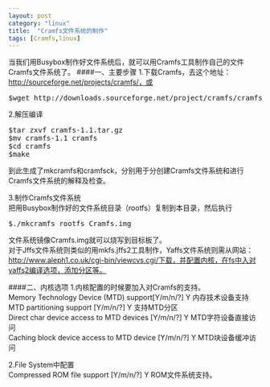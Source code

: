 ```yaml
---
layout: post
category: "linux"
title:  "Cramfs文件系统的制作"
tags: [Cramfs,linux]
---
```

当我们用Busybox制作好文件系统后，就可以用Cramfs工具制作自己的文件Cramfs文件系统了。
####一、主要步骤
1.下载Cramfs，去这个地址：http://sourceforge.net/projects/cramfs/，或  
<pre>
$wget http://downloads.sourceforge.net/project/cramfs/cramfs/1.1/cramfs-1.1.tar.gz
</pre>

2.解压编译
<pre>
$tar zxvf cramfs-1.1.tar.gz
$mv cramfs-1.1 cramfs
$cd cramfs
$make
</pre>  
到此生成了mkcramfs和cramfsck，分别用于分创建Cramfs文件系统和进行Cramfs文件系统的解释及检查。

3.制作Cramfs文件系统  
把用Busybox制作好的文件系统目录（rootfs）复制到本目录，然后执行  
<pre>
$./mkcramfs rootfs Cramfs.img
</pre>  
文件系统镜像Cramfs.img就可以烧写到目标板了。  
对于Jffs文件系统则类似的用mkfs.jffs2工具制作，Yaffs文件系统则需从网站：http://www.aleph1.co.uk/cgi-bin/viewcvs.cgi/下载，并配置内核，在fs中入对yaffs2编译选项，添加分区等。

####二、内核选项
1.内核配置的时候要加入对Cramfs的支持。  
Memory Technology Device (MTD) support[Y/m/n/?] Y 内存技术设备支持  
MTD partitioning support [Y/m/n/?] Y 支持MTD分区  
Direct char device access to MTD devices [Y/m/n/?] Y MTD字符设备直接访问  
Caching block device access to MTD device [Y/m/n/?] Y MTD块设备缓冲访问  

2.File System中配置  
Compressed ROM file support [Y/m/n/?] Y ROM文件系统支持。


